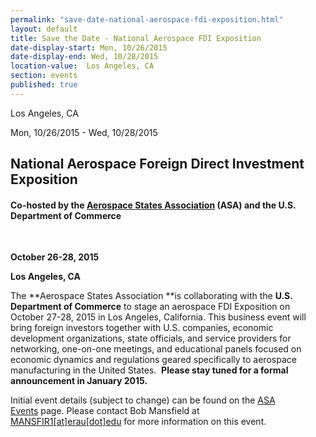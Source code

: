 ```yaml
---
permalink: "save-date-national-aerospace-fdi-exposition.html"
layout: default
title: Save the Date - National Aerospace FDI Exposition
date-display-start: Mon, 10/26/2015
date-display-end: Wed, 10/28/2015
location-value:  Los Angeles, CA 
section: events
published: true
---
```

 Los Angeles, CA 

 Mon, 10/26/2015 - Wed, 10/28/2015

## National Aerospace Foreign Direct Investment Exposition

#### Co-hosted by the&nbsp;[Aerospace States Association](http://aerostates.org/)&nbsp;(ASA) and the U.S. Department of Commerce 
&nbsp;

**October 26-28, 2015**

**Los Angeles, CA**

The **Aerospace States Association
**is collaborating with the **U.S.
Department of Commerce** to stage
an aerospace FDI Exposition on October 27-28, 2015 in Los Angeles, California. This
business event will bring foreign investors together with U.S. companies,
economic development organizations, state officials, and service providers for
networking, one-on-one meetings, and educational panels focused on economic dynamics and
regulations geared specifically to aerospace manufacturing in the United
States.&nbsp; **Please stay tuned for a formal announcement in January
2015.&nbsp;**

Initial event details (subject to change) can be found on the&nbsp;[ASA Events](http://aerostates.org/events)&nbsp;page.&nbsp;Please&nbsp;contact Bob Mansfield at [MANSFIR1[at]erau[dot]edu](/contact/MANSFIR1/erau/edu)&nbsp;for more information on this event.&nbsp;
  
 